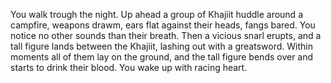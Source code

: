 You walk trough the night. Up ahead a group of Khajiit huddle around a campfire, weapons drawm, ears flat against their heads, fangs bared. You notice no other sounds than their breath.
Then a vicious snarl erupts, and a tall figure lands between the Khajiit, lashing out with a greatsword. Within moments all of them lay on the ground, and the tall figure bends over
and starts to drink their blood. You wake up with racing heart.

